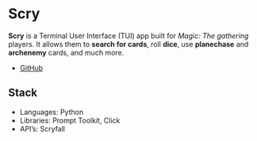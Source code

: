 # Scry

**Scry** is a Terminal User Interface (TUI) app built for *Magic: The gathering* players. It allows them to **search for cards**, roll **dice**, use **planechase** and **archenemy** cards, and much more.

- [GitHub](https://github.com/Force4760/scry)

## Stack

* Languages: Python
* Libraries: Prompt Toolkit, Click
* API’s: Scryfall

